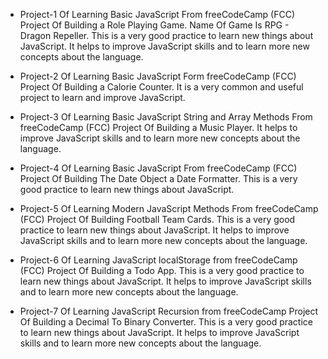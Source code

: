 - Project-1 Of Learning Basic JavaScript From freeCodeCamp (FCC) Project Of Building a Role Playing Game. Name Of Game Is RPG - Dragon Repeller. This is a very good practice to learn new things about JavaScript. It helps to improve JavaScript skills and to learn more new concepts about the language.

- Project-2 Of Learning Basic JavaScript Form freeCodeCamp (FCC) Project Of Building a Calorie Counter. It is a very common and useful project to learn and improve JavaScript.

- Project-3 Of Learning Basic JavaScript String and Array Methods From freeCodeCamp (FCC) Project Of Building a Music Player. It helps to improve JavaScript skills and to learn more new concepts about the language.

- Project-4 Of Learning Basic JavaScript From freeCodeCamp (FCC) Project Of Building The Date Object a Date Formatter. This is a very good practice to learn new things about JavaScript.

- Project-5 Of Learning Modern JavaScript Methods From freeCodeCamp (FCC) Project Of Building Football Team Cards. This is a very good practice to learn new things about JavaScript. It helps to improve JavaScript skills and to learn more new concepts about the language.

- Project-6 Of Learning JavaScript localStorage from freeCodeCamp (FCC) Project Of Building a Todo App. This is a very good practice to learn new things about JavaScript. It helps to improve JavaScript skills and to learn more new concepts about the language.

- Project-7 Of Learning JavaScript Recursion from freeCodeCamp Project Of Building a Decimal To Binary Converter. This is a very good practice to learn new things about JavaScript. It helps to improve JavaScript skills and to learn more new concepts about the language.
